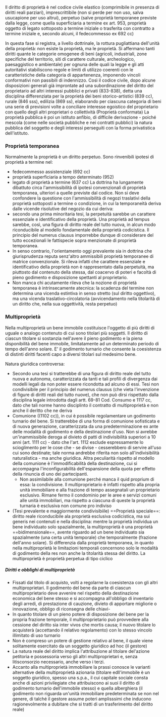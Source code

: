 Il diritto di proprietà è nel codice civile elastico (comprimibile in presenza di diritti reali parziari), imprescrittibile (non si perde per non uso, salva usucapione per uso altrui), perpetuo (salve proprietà temporanee previste dalla legge, come quella superficiaria a termine ex art. 953, proprietà oggetto di legato sottoposto a termine iniziale o trasferita con contratto a termine iniziale e, secondo alcuni, il fedecommesso ex 692 cc)

In questa fase si registra, a livello dottrinale, la rottura pugliattiana dell'unità della proprietà: non esiste la proprietà, ma le proprietà.
Si affermano tanti diritti quante le categorie omogenee di beni (agricoli, industriali, zone specifiche del territorio, siti di carattere culturale, archeologico, paesaggistico e ambientale) per ognuna delle quali la legge e gli atti autoritativi stabiliscono regole e limiti di utilizzo coerenti con le caratteristiche della categoria di appartenenza, imponendo vincoli conformativi non passibili di indennizzo.
Così il codice civile, dopo alcune disposizioni generali già improntate ad una subordinazione del diritto del proprietario ad altri interessi pubblici e privati (833-838), detta una disciplina differenziata per la proprietà dei beni storico-artistici (839 cc), rurale (846 sss), edilizia (869 ss), elaborando per ciascuna categoria di beni una serie di previsioni volte a conciliare interesse egoistico del proprietario con quello degli altri proprietari o collettività (Proprietà conformata)
La proprietà pubblica è poi un istituto anfibio, di difficile derivazione - poiché mescola (come nelle società pubbliche e nei contratti pubblici) la natura pubblica del soggetto e degli interessi perseguiti con la forma privatistica dell'istituto.

### Proprietà temporanea 
Normalmente la proprietà è un diritto perpetuo. Sono rinvenibili ipotesi di proprietà a termine nel:
- fedecommesso assistenziale (692 cc)
- proprietà superficiaria a tempo determinato (952)
- legato di proprietà a termine (637 cc)
La dottrina ha lungamente dibattuto circa l'ammissibilità di ipotesi convenzionali di proprietà temporanea, ulteriori a quelle previste dal codice. Non si deve confondere la questione con l'ammissibilità di negozi traslativi della proprietà sottoposti a termine o condizione, in cui la temporaneità deriva dalle vicende risolutive del negozio da cui deriva:
- secondo una prima minoritaria tesi, la perpetuità sarebbe un carattere essenziale e identificativo della proprietà. Una proprietà ad tempus sarebbe, così, una figura di diritto reale del tutto nuova, in alcun modo riconducibile al modello fondamentale della proprietà codicistica. Il principio del numerus clausus imporrebbe dunque di considerare del tutto eccezionali le fattispecie sopra menzionate di proprietà temporanea.
- In senso contrario, l'orientamento oggi prevalente sia in dottrina che giurisprudenza reputa senz'altro ammissibili proprietà temporanee di matrice convenzionale. Si rileva infatti che carattere essenziale e identificativo della proprietà non è rappresentato dalla perpetuità, ma piuttosto dal contenuto della stessa, dal coacervo di poteri e facoltà di pieno godimento e disposizione spettanti al proprietario. 
- Non manca chi acutamente rileva che la nozione di proprietà temporanea è intrinsecamente atecnica: la scadenza del termine non determina una vicenda estintiva in senso stretto (sul diritto oggettivo), ma una vicenda traslativo-circolatoria (avvicendamento nella titolarità di un diritto che, nella sua oggettività, resta perpetuo)

### Multiproprietà
Nella multiproprietà un bene immobile costituisce l'oggetto di più diritti di uguale o analogo contenuto di cui sono titolari più soggetti. Il diritto di ciascun titolare si sostanzia nell'avere il pieno godimento e la piena disponibilità del bene immobile, limitatamente ad un determinato periodo di tempo dell'anno solare. E' il godimento turnario che consente la coesistenza di distinti diritti facenti capo a diversi titolari sul medesimo bene.

Natura giuridica controversa:
- Secondo una tesi si tratterebbe di una figura di diritto reale del tutto nuova e autonoma, caratterizzata da tanti e tali profili di divergenza dai modelli legali da non poter essere ricondotta ad alcuno di essi. Tesi non condivisibile per il principio del numerus clausus (che vieta l'invenzione di figure di diritti reali del tutto nuove), che non può dirsi rispettato dalla disciplina legale introdotta dagli artt. 69-81 Cod. Consumo e 1117 cc, dato che tali norme hanno disciplinto il contratto di multiproprietà e non anche il deritto che ne deriva
- Comunione ((1102 cc)),  in cui è possibile regolamentare un godimento turnario del bene. Si tratterebbe di una forma di comunione sofisticata e di nuova generazione, caratterizzata da una predeterminazione ex ante delle modalità di godimento e della destinazione d'uso. Non si avrebbe un'inammissibile deroga al divieto di patti di indivisibilità superiori a 10 anni (art. 1111 cc) - dato che l'art. 1112 esclude espressamente lo scioglimento per le cose che - se divise - cesserebbero di servire all'uso cui sono destinate; tale norma andrebbe riferita non solo all'indivisibilità naturalistica - ma anche giuridica. Altra peculiarità rispetto al modello della comunione è l'immodificabilità della destinazione, cui si accompagna l'inconfigurabilità dell'espansione della quota per effetto della rinuncia di uno dei partecipanti. 
	- Non assimilabile alla comunione perché manca il quid proprium di essa: la condivisione. Il multiproprietario è infatti rispetto alla propria unità immobiliare e alla frazione di tempo assegnatali un proprietario esclusivo. Rimane fermo il condominio per le aree e servizi comuni alle unità immobiliari, ma rispetto a ciascuna di queste la proprietà turnaria è esclusiva non comune pro indiviso
- (Tesi prevalente e maggiormente condivisibiile) ==Proprietà speciale==: diritto reale riconducibile ala proprietà esclusiva codicistica, ma sui generis nei contenuti e nella disciplina: mentre la proprietà individua un bene individuato solo spazialmente, la multiproprietà è una proprietà ==bidimensionale==, avente riguardo ad un bene individuato sia spazialmente (una certa unità temporale) che temporalmente (frazione dell'anno solare). Si differenzia dalla proprietà temporanea, in quanto nella multiproprietà le limitazioni temporali concernono solo le modalità di godimento della res non anche la titolarità stessa del diritto. La multiproprietà è proprietà perpetua di tipo ciclico

##### Diritti e obblighi di multiproprietà
- Fissati dal titolo di acquisto, volti a regolarne la coesistenza con gli altri multiproprietari. Il godimento del bene da parte di ciascun multiproprietario deve avvenire nel rispetto della destinazione economica del bene stesso e si accompagna all'obbligo di inventario degli arredi, di prestazione di cauzione, divieto di apportare migliorie o innovazione, obbligo di riconsegna delle chiavi-
- In quanto titolare di un pieno potere di disposizione del bene per la propria frazione temporale, il multiproprietario può provvedere alla cessione del diritto sia inter vivos che mortis causa; il nuovo titolare lo acquisterà (accettando il relativo regolamento) con lo stesso vincolo illimitato di uso turnario
- Non è compreso un potere di gestione relativo al bene, il quale viene solitamente esercitato da un soggetto giuridico ad hoc (il gestore)
- La natura reale del diritto implica l'attribuzione al titolare del'azione petitoria e possessoria verso gli altri multiproprietari e, senza litisconsorzio necessario, anche verso i terzi.
- Accanto alla multiproprietà immobiliare la prassi conosce le varianti alternative della multiproprietà azionaria (titolare edll'immobile è un soggetto giuridico, spesso una s.p.a., il cui capitale sociale consta anche di azioni privilegiate che attribuiscono ai suoi il diritto di godimento turnario dell'immobile stesso) e quella alberghiera (il godimento non riguarda un'unità immobiliare predeterminata se non nel genere, di talché il gestore assume poteri amplisssimi che inducono ragionevolmente a dubitare che si tratti di un trasferimento del diritto reale)
